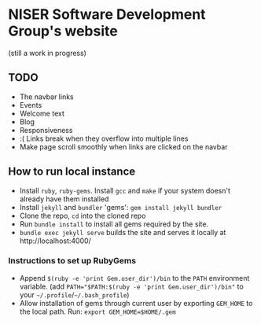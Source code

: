 # NISER Software Development Group's website
(still a work in progress)

## TODO
* The navbar links
* Events
* Welcome text
* Blog
* Responsiveness
* :( Links break when they overflow into multiple lines
* Make page scroll smoothly when links are clicked on the navbar

## How to run local instance
* Install `ruby`, `ruby-gems`. Install `gcc` and `make` if your system doesn't already have them installed
* Install `jekyll` and `bundler` 'gems': `gem install jekyll bundler`
* Clone the repo, `cd` into the cloned repo
* Run `bundle install` to install all gems required by the site.
* `bundle exec jekyll serve` builds the site and serves it locally at http://localhost:4000/

### Instructions to set up RubyGems
* Append `$(ruby -e 'print Gem.user_dir')/bin` to the `PATH` environment variable. (add `PATH="$PATH:$(ruby -e 'print Gem.user_dir')/bin"` to your `~/.profile`/`~/.bash_profile`)
* Allow installation of gems through current user by exporting `GEM_HOME` to the local path. Run: `export GEM_HOME=$HOME/.gem`
